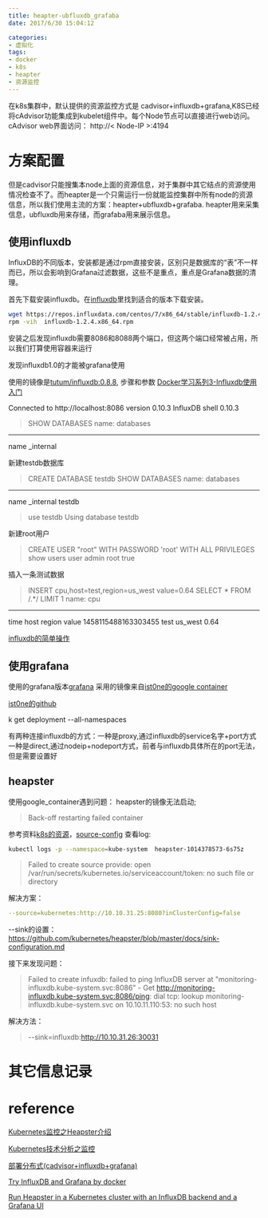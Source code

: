 ```yaml
---
title: heapter-ubfluxdb_grafaba
date: 2017/6/30 15:04:12

categories:
- 虚拟化
tags:
- docker
- k8s
- heapter
- 资源监控
---
```


在k8s集群中，默认提供的资源监控方式是 cadvisor+influxdb+grafana,K8S已经将cAdvisor功能集成到kubelet组件中。每个Node节点可以直接进行web访问。
cAdvisor web界面访问： http://< Node-IP >:4194

<!--more-->
# 方案配置

但是cadvisor只能搜集本node上面的资源信息，对于集群中其它结点的资源使用情况检查不了。而heapter是一个只需运行一份就能监控集群中所有node的资源信息，所以我们使用主流的方案：heapter+ubfluxdb+grafaba. heapter用来采集信息，ubfluxdb用来存储，而grafaba用来展示信息。

## 使用influxdb
InfluxDB的不同版本，安装都是通过rpm直接安装，区别只是数据库的“表”不一样而已，所以会影响到Grafana过滤数据，这些不是重点，重点是Grafana数据的清理。

首先下载安装influxdb。在[influxdb](https://repos.influxdata.com)里找到适合的版本下载安装。


```bash
wget https://repos.influxdata.com/centos/7/x86_64/stable/influxdb-1.2.4.x86_64.rpm
rpm -vih  influxdb-1.2.4.x86_64.rpm
```
安装之后发现influxdb需要8086和8088两个端口，但这两个端口经常被占用，所以我们打算使用容器来运行

发现influxdb1.0的才能被grafana使用

使用的镜像是[tutum/influxdb:0.8.8](https://hub.docker.com/r/tutum/influxdb/), 
步骤和参数 [Docker学习系列3-Influxdb使用入门](http://blog.csdn.net/u011537073/article/details/52852759)

Connected to http://localhost:8086 version 0.10.3
InfluxDB shell 0.10.3
> SHOW DATABASES
name: databases
---------------
name
_internal
 
新建testdb数据库
> CREATE DATABASE testdb
> SHOW DATABASES
name: databases
---------------
name
_internal
testdb
> use testdb
Using database testdb
 
新建root用户
> CREATE USER "root" WITH PASSWORD 'root' WITH ALL PRIVILEGES
> show users
user    admin
root    true
 
插入一条测试数据
> INSERT cpu,host=test,region=us_west value=0.64
> SELECT * FROM /.*/ LIMIT 1
name: cpu
---------
time                    host    region  value
1458115488163303455     test    us_west 0.64
 
>

[influxdb的简单操作](http://www.linuxdaxue.com/influxdb-basic-operation.html)
## 使用grafana
使用的grafana版本[grafana](https://hub.docker.com/r/tutum/grafana/)
采用的镜像来自[ist0ne的google container](https://hub.docker.com/u/ist0ne/?page=2)

[ist0ne的github](https://github.com/ist0ne/google-containers)

k get deployment --all-namespaces

有两种连接influxdb的方式：一种是proxy,通过influxdb的service名字+port方式
一种是direct,通过nodeip+nodeport方式，前者与influxdb具体所在的port无法，但是需要设置好



## heapster 

使用google_container遇到问题：
heapster的镜像无法启动;
>Back-off restarting failed container

参考资料[k8s的资源](https://github.com/kubernetes/kubernetes/issues/22684)，[source-config](https://github.com/kubernetes/heapster/blob/master/docs/source-configuration.md#current-sources)
查看log:
```bash
kubectl logs -p --namespace=kube-system  heapster-1014378573-6s75z
```

>Failed to create source provide: open /var/run/secrets/kubernetes.io/serviceaccount/token: no such file or directory

解决方案：
```yaml
--source=kubernetes:http://10.10.31.25:8080?inClusterConfig=false 
```

--sink的设置：
https://github.com/kubernetes/heapster/blob/master/docs/sink-configuration.md


接下来发现问题：
>Failed to create infuxdb: failed to ping InfluxDB server at "monitoring-influxdb.kube-system.svc:8086" - Get http://monitoring-influxdb.kube-system.svc:8086/ping: dial tcp: lookup monitoring-influxdb.kube-system.svc on 10.10.11.110:53: no such host

解决方法：
>--sink=influxdb:http://10.10.31.26:30031

# 其它信息记录




# reference
[Kubernetes监控之Heapster介绍](http://dockone.io/article/1881)

[Kubernetes技术分析之监控](http://dockone.io/article/569)

[部署分布式(cadvisor+influxdb+grafana)](http://www.pangxie.space/docker/580)

[Try InfluxDB and Grafana by docker](https://blog.laputa.io/try-influxdb-and-grafana-by-docker-6b4d50c6a446)

[Run Heapster in a Kubernetes cluster with an InfluxDB backend and a Grafana UI](https://github.com/kubernetes/heapster/blob/master/docs/influxdb.md)


